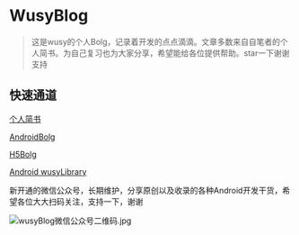 # WusyBlog
> 这是wusy的个人Bolg，记录着开发的点点滴滴。文章多数来自自笔者的个人简书。为自己复习也为大家分享，希望能给各位提供帮助。star一下谢谢支持

## 快速通道
[个人简书](https://www.jianshu.com/u/0c89334904b9)

[AndroidBolg](https://github.com/wusiyuan618/DevelopmentBlog/blob/master/AndroidBlog.md)

[H5Bolg](https://github.com/wusiyuan618/DevelopmentBlog/blob/master/H5Blog.md)

[Android wusyLibrary](https://github.com/wusiyuan618/wusyLibrary)

新开通的微信公众号，长期维护，分享原创以及收录的各种Android开发干货，希望各位大大扫码关注，支持一下，谢谢

![wusyBlog微信公众号二维码.jpg](https://upload-images.jianshu.io/upload_images/11335240-e099d48e0c756d20.jpg?imageMogr2/auto-orient/strip%7CimageView2/2/w/1240)
